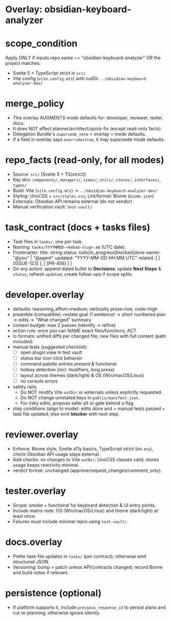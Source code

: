 # Overlay: obsidian-keyboard-analyzer

# scope_condition

Apply ONLY if inputs.repo.name == "obsidian-keyboard-analyzer"
OR the project matches:

- Svelte 5 + TypeScript strict in `src/`
- Vite config (`vite.config.mts`) with outDir `../obsidian-keyboard-analyzer-dev/`

# merge_policy

- This overlay AUGMENTS mode defaults for: developer, reviewer, tester, docs.
- It does NOT affect planner/architect/quick-fix (except read-only facts).
- Delegation Bundle's `supersede_note` > overlay > mode defaults.
- If a field in overlay says `override=true`, it may supersede mode defaults.

# repo_facts (read-only, for all modes)

- Source: `src/` (Svelte 5 + TS(strict))
- Key dirs: `components/`, `managers/`, `views/`, `utils/`, `stores/`, `interfaces/`, `types/`
- Build: Vite (`vite.config.mts`) → `../obsidian-keyboard-analyzer-dev/`
- Styling: UnoCSS + `src/styles.css`; Lint/format: Biome (`biome.json`)
- Externals: Obsidian API remains external (do not vendor)
- Manual verification vault: `test-vault/`

# task_contract (docs + tasks files)

- Task files in `tasks/`, one per task.
- Naming: `tasks/YYYYMMDD-<kebab-slug>.md` (UTC date).
- Frontmatter:
  title: string
  status: todo|in_progress|blocked|done
  owner: "@you" | "@agent"
  updated: "YYYY-MM-DD HH:MM UTC"
  related: [ [ [ISSUE-123] ], [ [PR-456] ] ]
- On any action: append dated bullet to **Decisions**; update **Next Steps** & `status`; refresh `updated`; create follow-ups if scope splits.

# developer.overlay

- defaults: reasoning_effort=medium; verbosity prose=low, code=high
- preamble (compatible): restate goal (1 sentence) → short numbered plan → edits → "What changed" summary
- context budget: max 2 passes (identify → refine)
- action rule: once you can NAME exact files/functions, ACT
- io formats: unified diffs per changed file; new files with full content (path included)
- manual tests (suggested checklist):
  - [ ] open plugin view in test vault
  - [ ] status bar icon click behavior
  - [ ] command palette entries present & functional
  - [ ] hotkey detection (incl. modifiers, long press)
  - [ ] layout across themes (dark/light) & OS (Win/macOS/Linux)
  - [ ] no console errors
- safety rails:
  - Do NOT modify Vite `outDir` or externals unless explicitly requested.
  - Do NOT change unrelated keys in `public/manifest.json`.
  - For risky edits, propose safer alt or gate behind a flag.
- stop conditions (align to mode): edits done and + manual tests passed + task file updated; else emit **blocker** with next step.

# reviewer.overlay

- Enforce: Biome style, Svelte a11y basics, TypeScript strict (no `any`), check Obsidian API usage stays external.
- Add checks: no changes to Vite `outDir`; UnoCSS classes valid; stores usage keeps reactivity minimal.
- verdict format: unchanged (approve/request_changes/comment_only).

# tester.overlay

- Scope: smoke + functional for keyboard detection & UI entry points.
- Include matrix note: OS (Win/macOS/Linux) and theme (dark/light) at least once.
- Failures must include minimal repro using `test-vault/`.

# docs.overlay

- Prefer task-file updates in `tasks/` (per contract); otherwise emit structured JSON.
- Versioning: bump = patch unless API/contracts changed; record Biome and build notes if relevant.

# persistence (optional)

- If platform supports it, include `previous_response_id` to persist plans and cut re-planning; otherwise ignore silently.
